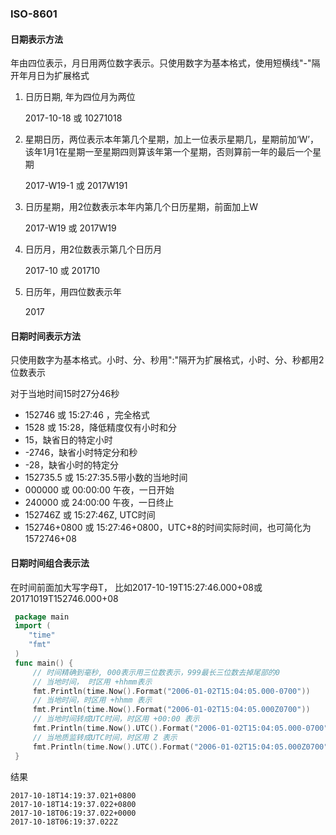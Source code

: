 ### ISO-8601

#### 日期表示方法

年由四位表示，月日用两位数字表示。只使用数字为基本格式，使用短横线"-"隔开年月日为扩展格式

1. 日历日期, 年为四位月为两位 

   2017-10-18 或 10271018

2. 星期日历，两位表示本年第几个星期，加上一位表示星期几，星期前加‘W’，该年1月1在星期一至星期四则算该年第一个星期，否则算前一年的最后一个星期

   2017-W19-1 或 2017W191

3. 日历星期，用2位数表示本年内第几个日历星期，前面加上W

   2017-W19 或 2017W19

4. 日历月，用2位数表示第几个日历月

   2017-10 或 201710

5. 日历年，用四位数表示年

   2017

#### 日期时间表示方法

只使用数字为基本格式。小时、分、秒用":"隔开为扩展格式，小时、分、秒都用2位数表示

对于当地时间15时27分46秒

* 152746 或 15:27:46 ，完全格式
* 1528 或 15:28，降低精度仅有小时和分
* 15，缺省日的特定小时
* -2746，缺省小时特定分和秒
* -28，缺省小时的特定分
* 152735.5 或 15:27:35.5带小数的当地时间
* 000000 或 00:00:00 午夜，一日开始
* 240000 或 24:00:00 午夜，一日终止
* 152746Z 或 15:27:46Z, UTC时间
* 152746+0800 或 15:27:46+0800，UTC+8的时间实际时间，也可简化为 1572746+08

#### 日期时间组合表示法

在时间前面加大写字母T， 比如2017-10-19T15:27:46.000+08或20171019T152746.000+08

```go
 package main
 import (
 	"time"
 	"fmt"
 )
 func main() {
     // 时间精确到毫秒, 000表示用三位数表示，999最长三位数去掉尾部的0
     // 当地时间， 时区用 +hhmm表示
     fmt.Println(time.Now().Format("2006-01-02T15:04:05.000-0700"))
     // 当地时间，时区用 +hhmm 表示
     fmt.Println(time.Now().Format("2006-01-02T15:04:05.000Z0700"))
   	 // 当地时间转成UTC时间，时区用 +00:00 表示
     fmt.Println(time.Now().UTC().Format("2006-01-02T15:04:05.000-0700"))
     // 当地质监转成UTC时间，时区用 Z 表示
     fmt.Println(time.Now().UTC().Format("2006-01-02T15:04:05.000Z0700"))
 }
```

结果

```
2017-10-18T14:19:37.021+0800
2017-10-18T14:19:37.022+0800
2017-10-18T06:19:37.022+0000
2017-10-18T06:19:37.022Z
```


